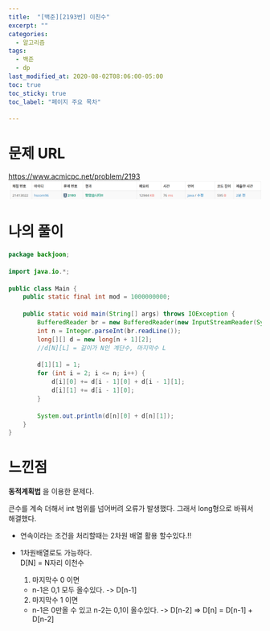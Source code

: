 ```yaml
---
title:  "[백준][2193번] 이친수"
excerpt: ""
categories:
  - 알고리즘
tags:
  - 백준
  - dp
last_modified_at: 2020-08-02T08:06:00-05:00
toc: true
toc_sticky: true
toc_label: "페이지 주요 목차"

---
```

# 문제 URL
https://www.acmicpc.net/problem/2193
![boj2193](/images/2020/08/boj2193.png)

# 나의 풀이
```java
package backjoon;

import java.io.*;

public class Main {
    public static final int mod = 1000000000;

    public static void main(String[] args) throws IOException {
        BufferedReader br = new BufferedReader(new InputStreamReader(System.in));
        int n = Integer.parseInt(br.readLine());
        long[][] d = new long[n + 1][2];
        //d[N][L] = 길이가 N인 계단수, 마지막수 L

        d[1][1] = 1;
        for (int i = 2; i <= n; i++) {
            d[i][0] += d[i - 1][0] + d[i - 1][1];
            d[i][1] += d[i - 1][0];
        }

        System.out.println(d[n][0] + d[n][1]);
    }
}
```

# 느낀점
__동적계획법__ 을 이용한 문제다.

큰수를 계속 더해서 int 범위를 넘어버려 오류가 발생했다.
그래서 long형으로 바꿔서 해결했다.

- 연속이라는 조건을 처리할때는 2차원 배열 활용 할수있다.!!

- 1차원배열로도 가능하다.  
  D[N] = N자리 이천수
  1) 마지막수 0 이면
  - n-1은 0,1 모두 올수있다. -> D[n-1]
  2) 마지막수 1 이면
  - n-1은 0만올 수 있고 n-2는 0,1이 올수있다. -> D[n-2]
  => D[n] = D[n-1] + D[n-2]
